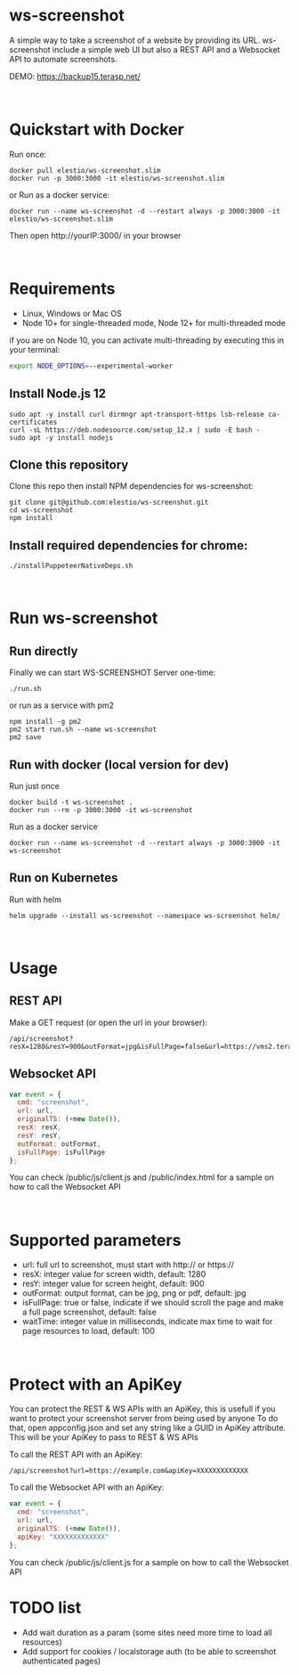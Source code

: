 # ws-screenshot
A simple way to take a screenshot of a website by providing its URL. ws-screenshot include a simple web UI but also a REST API and a Websocket API to automate screenshots.

DEMO: https://backup15.terasp.net/

&nbsp;


# Quickstart with Docker

Run once: 

    docker pull elestio/ws-screenshot.slim
    docker run -p 3000:3000 -it elestio/ws-screenshot.slim

or Run as a docker service:

    docker run --name ws-screenshot -d --restart always -p 3000:3000 -it elestio/ws-screenshot.slim

Then open http://yourIP:3000/ in your browser

&nbsp;
# Requirements

- Linux, Windows or Mac OS
- Node 10+ for single-threaded mode, Node 12+ for multi-threaded mode

if you are on Node 10, you can activate multi-threading by executing this in your terminal:

```bash
export NODE_OPTIONS=--experimental-worker
```


## Install Node.js 12
    sudo apt -y install curl dirmngr apt-transport-https lsb-release ca-certificates
    curl -sL https://deb.nodesource.com/setup_12.x | sudo -E bash -
    sudo apt -y install nodejs

## Clone this repository
Clone this repo then install NPM dependencies for ws-screenshot:

    git clone git@github.com:elestio/ws-screenshot.git
    cd ws-screenshot
    npm install

## Install required dependencies for chrome:
    
    ./installPuppeteerNativeDeps.sh


&nbsp;

# Run ws-screenshot

## Run directly

Finally we can start WS-SCREENSHOT Server one-time:
    
    ./run.sh

or run as a service with pm2

    npm install -g pm2
    pm2 start run.sh --name ws-screenshot
    pm2 save

## Run with docker (local version for dev)
Run just once

    docker build -t ws-screenshot .
    docker run --rm -p 3000:3000 -it ws-screenshot

Run as a docker service

    docker run --name ws-screenshot -d --restart always -p 3000:3000 -it ws-screenshot

## Run on Kubernetes
Run with helm

    helm upgrade --install ws-screenshot --namespace ws-screenshot helm/

&nbsp;
# Usage

## REST API

Make a GET request (or open the url in your browser):
    
    /api/screenshot?resX=1280&resY=900&outFormat=jpg&isFullPage=false&url=https://vms2.terasp.net

## Websocket API

```js
var event = { 
  cmd: "screenshot", 
  url: url, 
  originalTS: (+new Date()), 
  resX: resX, 
  resY: resY, 
  outFormat: outFormat, 
  isFullPage: isFullPage 
};
```

You can check /public/js/client.js and /public/index.html for a sample on how to call the Websocket API


&nbsp;
# Supported parameters
- url: full url to screenshot, must start with http:// or https://
- resX: integer value for screen width, default: 1280
- resY: integer value for screen height, default: 900
- outFormat: output format, can be jpg, png or pdf, default: jpg
- isFullPage: true or false, indicate if we should scroll the page and make a full page screenshot, default: false
- waitTime: integer value in milliseconds, indicate max time to wait for page resources to load, default: 100

&nbsp;
# Protect with an ApiKey

You can protect the REST & WS APIs with an ApiKey, this is usefull if you want to protect your screenshot server from being used by anyone
To do that, open appconfig.json and set any string like a GUID in ApiKey attribute. This will be your ApiKey to pass to REST & WS APIs

To call the REST API with an ApiKey:

    /api/screenshot?url=https://example.com&apiKey=XXXXXXXXXXXXX

To call the Websocket API with an ApiKey:

```js
var event = { 
  cmd: "screenshot", 
  url: url, 
  originalTS: (+new Date()), 
  apiKey: "XXXXXXXXXXXXX"
};
```

You can check /public/js/client.js for a sample on how to call the Websocket API


# TODO list
- Add wait duration as a param (some sites need more time to load all resources)
- Add support for cookies / localstorage auth (to be able to screenshot authenticated pages)

